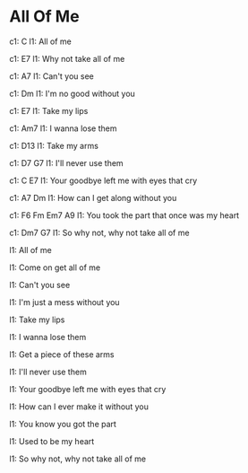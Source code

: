# All Of Me

c1: C
l1: All of me

c1:              E7
l1: Why not take all of me

c1: A7
l1: Can't you see

c1:                 Dm
l1: I'm no good without you

c1: E7
l1: Take my lips

c1: Am7
l1: I wanna lose them

c1: D13
l1: Take my arms

c1:            D7  G7
l1: I'll never use them

c1: C                         E7
l1: Your goodbye left me with eyes that cry

c1: A7                      Dm
l1: How can I get along without you

c1: F6           Fm        Em7         A9
l1: You took the part that once was my heart

c1: Dm7                      G7
l1: So why not, why not take all of me


l1: All of me  

l1: Come on get all of me  

l1: Can't you see  

l1: I'm just a mess without you  

l1: Take my lips  

l1: I wanna lose them  

l1: Get a piece of these arms  

l1: I'll never use them  

l1: Your goodbye left me with eyes that cry  

l1: How can I ever make it without you  

l1: You know you got the part  

l1: Used to be my heart  

l1: So why not, why not take all of me  
